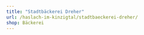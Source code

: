 ```yaml
---
title: "Stadtbäckerei Dreher"
url: /haslach-im-kinzigtal/stadtbaeckerei-dreher/
shop: Bäckerei
---
```

